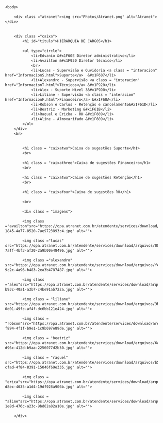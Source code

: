<!DOCTYPE html>
<html lang=”pt-br”>   
    <head>
        <meta charset = "UTF-8">
        <meta name = "width = device - width,initial-scale=1.0">
        <title>Atranet</title>
        <link rel="shortcut icon" type="image/x-icon" href="https://fibra.atranet.com.br/wp-content/uploads/2022/11/Favicon.png">
        <link rel="stylesheet" href= "Every.css">
    </head>
    <!--comentario-->

    <body>

        <div class ="atranet"><img src="Photos/Atranet.png" alt="Atranet"></div>

        
        <div class ="caixa">
            <h1 id="titulo">HIERARQUIA DE CARGOS</h1>

            <ul type="circle">
                <li>Edvanio &#x1F60E Diretor administrativo</li>
                <li>Availton &#x1F920 Diretor técnico</li>
                <br>
                <li>Lucas - Supervisão e Ouvidoria <a class = "interacion" href="InformacionS.html">Suporte</a>  &#x1F607</li>
                <li>Alexandro - Supervisão <a class = "interacion" href="InformacionT.html">Técnicos</a> &#x1F920</li>
                <li>Alex - Suporte Nivel 3&#x1F9D0</li>
                <li>Liliane - Supervisão <a class = "interacion" href="InformacionF.html">Financeiro</a> &#x1F60A</li>
                <li>Robson e Carlos - Retenção e cancelamento&#x1F61D</li>
                <li>Beatriz - Marketing &#x1F61B</li>
                <li>Raquel e Ericka - RH &#x1F609</li>
                <li>Aline - Almoxarifado &#x1F609</li>
            </ul>
        </div>
        <br>


            <h1 class = "caixatwo">Caixa de sugestões Suporte</h1>
            <br>

            <h1 class = "caixathree">Caixa de sugestões Financeiro</h1>
            <br>

            <h1 class = "caixatwo">Caixe de sugestões Retenção</h1>
            <br>

            <h1 class = "caixafour">Caixa de sugestões RH</h1>
        
            <br>

            <div class = "imagens">
        
            <img class ="availton"src="https://opa.atranet.com.br/atendente/services/download/arquivos/e8ec74e3-1845-4a77-8520-7ae9723893c4.jpg" alt="">

            <img class ="lucas" src="https://opa.atranet.com.br/atendente/services/download/arquivos/08674e5c-7aff-4bf3-af20-2a9b00e48496.jpg" alt="">

            <img class ="alexandro" src="https://opa.atranet.com.br/atendente/services/download/arquivos/fe4a0dc2-9c2c-4a96-b483-2ea3b4787487.jpg" alt="">

            <img class ="alex"src="https://opa.atranet.com.br/atendente/services/download/arquivos/e4bd72d4-b93c-40a1-a3b7-c4be91ab722a.jpg" alt="">

            <img class = "liliane" src="https://opa.atranet.com.br/atendente/services/download/arquivos/3bd859e9-0d01-49fc-af4f-dc6bb121e424.jpg" alt="">

            <img class = "robson"src="https://opa.atranet.com.br/atendente/services/download/arquivos/38eb4511-f894-4f1f-b9e1-1c9b697e89de.jpg" alt="">

            <img class = "beatriz" src="https://opa.atranet.com.br/atendente/services/download/arquivos/6ac9c05e-d96c-412d-b9aa-2256077d2b30.jpg" alt="">

            <img class = "raquel" src="https://opa.atranet.com.br/atendente/services/download/arquivos/b5974f1f-cfad-4f84-8391-15046f69e335.jpg" alt="">

            <img class = "erica"src="https://opa.atranet.com.br/atendente/services/download/arquivos/e134fa31-d8ec-4635-a1d4-19df928a906b.jpg" alt="">

            <img class = "aline"src="https://opa.atranet.com.br/atendente/services/download/arquivos/15c0fb94-1e8d-476c-a23c-9bd62a02a10e.jpg" alt="">

        </div>
 
